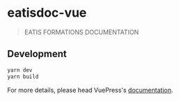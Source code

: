 # eatisdoc-vue

> EATIS FORMATIONS DOCUMENTATION

## Development

```bash
yarn dev
yarn build
```

For more details, please head VuePress's [documentation](https://v1.vuepress.vuejs.org/).

